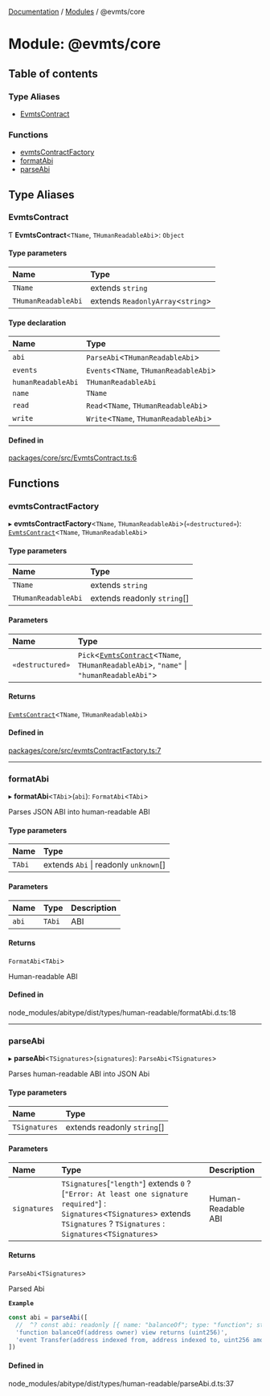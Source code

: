[Documentation](../README.md) / [Modules](../modules.md) / @evmts/core

# Module: @evmts/core

## Table of contents

### Type Aliases

- [EvmtsContract](evmts_core.md#evmtscontract)

### Functions

- [evmtsContractFactory](evmts_core.md#evmtscontractfactory)
- [formatAbi](evmts_core.md#formatabi)
- [parseAbi](evmts_core.md#parseabi)

## Type Aliases

### EvmtsContract

Ƭ **EvmtsContract**\<`TName`, `THumanReadableAbi`\>: `Object`

#### Type parameters

| Name | Type |
| :------ | :------ |
| `TName` | extends `string` |
| `THumanReadableAbi` | extends `ReadonlyArray`\<`string`\> |

#### Type declaration

| Name | Type |
| :------ | :------ |
| `abi` | `ParseAbi`\<`THumanReadableAbi`\> |
| `events` | `Events`\<`TName`, `THumanReadableAbi`\> |
| `humanReadableAbi` | `THumanReadableAbi` |
| `name` | `TName` |
| `read` | `Read`\<`TName`, `THumanReadableAbi`\> |
| `write` | `Write`\<`TName`, `THumanReadableAbi`\> |

#### Defined in

[packages/core/src/EvmtsContract.ts:6](https://github.com/evmts/evmts-monorepo/blob/main/packages/core/src/EvmtsContract.ts#L6)

## Functions

### evmtsContractFactory

▸ **evmtsContractFactory**\<`TName`, `THumanReadableAbi`\>(`«destructured»`): [`EvmtsContract`](evmts_core.md#evmtscontract)\<`TName`, `THumanReadableAbi`\>

#### Type parameters

| Name | Type |
| :------ | :------ |
| `TName` | extends `string` |
| `THumanReadableAbi` | extends readonly `string`[] |

#### Parameters

| Name | Type |
| :------ | :------ |
| `«destructured»` | `Pick`\<[`EvmtsContract`](evmts_core.md#evmtscontract)\<`TName`, `THumanReadableAbi`\>, ``"name"`` \| ``"humanReadableAbi"``\> |

#### Returns

[`EvmtsContract`](evmts_core.md#evmtscontract)\<`TName`, `THumanReadableAbi`\>

#### Defined in

[packages/core/src/evmtsContractFactory.ts:7](https://github.com/evmts/evmts-monorepo/blob/main/packages/core/src/evmtsContractFactory.ts#L7)

___

### formatAbi

▸ **formatAbi**\<`TAbi`\>(`abi`): `FormatAbi`\<`TAbi`\>

Parses JSON ABI into human-readable ABI

#### Type parameters

| Name | Type |
| :------ | :------ |
| `TAbi` | extends `Abi` \| readonly `unknown`[] |

#### Parameters

| Name | Type | Description |
| :------ | :------ | :------ |
| `abi` | `TAbi` | ABI |

#### Returns

`FormatAbi`\<`TAbi`\>

Human-readable ABI

#### Defined in

node_modules/abitype/dist/types/human-readable/formatAbi.d.ts:18

___

### parseAbi

▸ **parseAbi**\<`TSignatures`\>(`signatures`): `ParseAbi`\<`TSignatures`\>

Parses human-readable ABI into JSON Abi

#### Type parameters

| Name | Type |
| :------ | :------ |
| `TSignatures` | extends readonly `string`[] |

#### Parameters

| Name | Type | Description |
| :------ | :------ | :------ |
| `signatures` | `TSignatures`[``"length"``] extends ``0`` ? [``"Error: At least one signature required"``] : `Signatures`\<`TSignatures`\> extends `TSignatures` ? `TSignatures` : `Signatures`\<`TSignatures`\> | Human-Readable ABI |

#### Returns

`ParseAbi`\<`TSignatures`\>

Parsed Abi

**`Example`**

```ts
const abi = parseAbi([
  //  ^? const abi: readonly [{ name: "balanceOf"; type: "function"; stateMutability:...
  'function balanceOf(address owner) view returns (uint256)',
  'event Transfer(address indexed from, address indexed to, uint256 amount)',
])
```

#### Defined in

node_modules/abitype/dist/types/human-readable/parseAbi.d.ts:37
